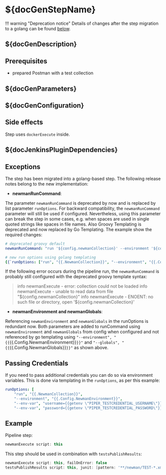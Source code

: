 # ${docGenStepName}

!!! warning "Deprecation notice"
    Details of changes after the step migration to a golang can be found [below](#exceptions).

## ${docGenDescription}

## Prerequisites

* prepared Postman with a test collection

## ${docGenParameters}

## ${docGenConfiguration}

## Side effects

Step uses `dockerExecute` inside.

## ${docJenkinsPluginDependencies}

## Exceptions

The step has been migrated into a golang-based step. The following release notes belong to the new implementation:

- **newmanRunCommand**:

The parameter `newmanRunCommand` is deprecated by now and is replaced by list parameter `runOptions`. For backward compatibility, the `newmanRunCommand` parameter will still be used if configured. Nevertheless, using this parameter can break the step in some cases, e.g. when spaces are used in single quoted strings like spaces in file names. Also Groovy Templating is deprecated and now replaced by Go Templating. The example show the required changes:

```yaml
# deprecated groovy default
newmanRunCommand: "run '${config.newmanCollection}' --environment '${config.newmanEnvironment}' --globals '${config.newmanGlobals}' --reporters junit,html --reporter-junit-export 'target/newman/TEST-${collectionDisplayName}.xml' --reporter-html-export 'target/newman/TEST-${collectionDisplayName}.html'"
```

```yaml
# new run options using golang templating
{{`runOptions: ["run", "{{.NewmanCollection}}", "--environment", "{{.Config.NewmanEnvironment}}", "--globals", "{{.Config.NewmanGlobals}}", "--reporters", "junit,html", "--reporter-junit-export", "target/newman/TEST-{{.CollectionDisplayName}}.xml", "--reporter-html-export", "target/newman/TEST-{{.CollectionDisplayName}}.html"]`}}
```

If the following error occurs during the pipeline run, the `newmanRunCommand` is probably still configured with the deprecated groovy template syntax:
> info  newmanExecute - error: collection could not be loaded
> info  newmanExecute -   unable to read data from file "${config.newmanCollection}"
> info  newmanExecute -   ENOENT: no such file or directory, open '${config.newmanCollection}'

- **newmanEnvironment and newmanGlobals**:

Referencing `newmanEnvironment` and `newmanGlobals` in the runOptions is redundant now. Both parameters are added to runCommand using `newmanEnvironment` and `newmanGlobals` from config  when configured and not referenced by go templating using `"--environment", "{{`{{.Config.NewmanEnvironment}}`}}"` and `"--globals", "{{`{{.Config.NewmanGlobals}}`}}"` as shown above.

## Passing Credentials

If you need to pass additional credentials you can do so via environment
variables. This is done via templating in the `runOptions`, as per this example:

```yaml
runOptions: [
    "run", "{{.NewmanCollection}}",
    "--environment", "{{.Config.NewmanEnvironment}}",
    "--env-var", "username={{getenv \"PIPER_TESTCREDENTIAL_USERNAME\"}}",
    "--env-var", "password={{getenv \"PIPER_TESTCREDENTIAL_PASSWORD\"}}"
```

## Example

Pipeline step:

```groovy
newmanExecute script: this
```

This step should be used in combination with `testsPublishResults`:

```groovy
newmanExecute script: this, failOnError: false
testsPublishResults script: this, junit: [pattern: '**/newman/TEST-*.xml']
```
